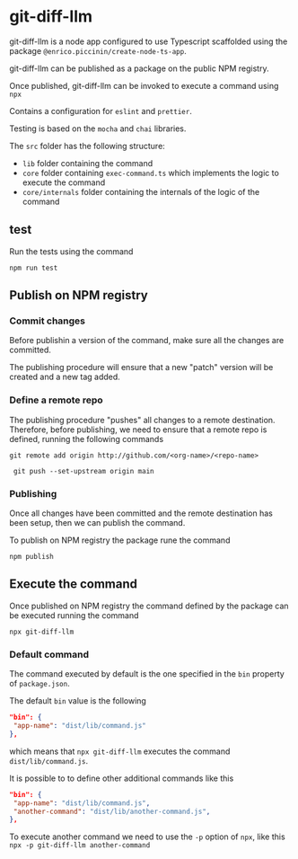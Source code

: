 # git-diff-llm

git-diff-llm is a node app configured to use Typescript scaffolded using the package `@enrico.piccinin/create-node-ts-app`.

git-diff-llm can be published as a package on the public NPM registry.

Once published, git-diff-llm can be invoked to execute a command using `npx`

Contains a configuration for `eslint` and `prettier`.

Testing is based on the `mocha` and `chai` libraries.

The `src` folder has the following structure:

-   `lib` folder containing the command
-   `core` folder containing `exec-command.ts` which implements the logic to execute the command
-   `core/internals` folder containing the internals of the logic of the command

## test

Run the tests using the command

`npm run test`

## Publish on NPM registry

### Commit changes

Before publishin a version of the command, make sure all the changes are committed.

The publishing procedure will ensure that a new "patch" version will be created and a new tag added.

### Define a remote repo

The publishing procedure "pushes" all changes to a remote destination. Therefore, before publishing, we need to ensure that a remote repo is defined, running the following commands

`git remote add origin http://github.com/<org-name>/<repo-name>`

` git push --set-upstream origin main`

### Publishing

Once all changes have been committed and the remote destination has been setup, then we can publish the command.

To publish on NPM registry the package rune the command

`npm publish`

## Execute the command

Once published on NPM registry the command defined by the package can be executed running the command

`npx git-diff-llm`

### Default command

The command executed by default is the one specified in the `bin` property of `package.json`.

The default `bin` value is the following

```json
"bin": {
 "app-name": "dist/lib/command.js"
},
```

which means that `npx git-diff-llm` executes the command `dist/lib/command.js`.

It is possible to to define other additional commands like this

```json
"bin": {
 "app-name": "dist/lib/command.js",
 "another-command": "dist/lib/another-command.js",
},
```

To execute another command we need to use the `-p` option of `npx`, like this
`npx -p git-diff-llm another-command`
